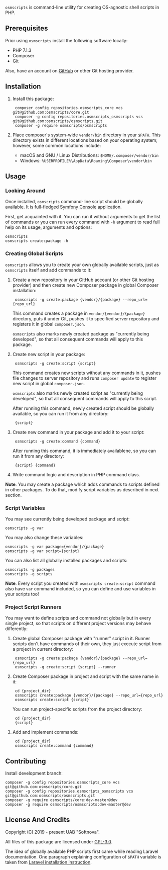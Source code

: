 `osmscripts` is command-line utility for creating OS-agnostic shell scripts in PHP.

## Prerequisites ##

Prior using `osmscripts` install the following software locally:

* PHP 7.1.3
* Composer
* Git

Also, have an account on [GitHub](https://github.com/) or other Git hosting provider.

## Installation ##

1. Install this package:

		composer config repositories.osmscripts_core vcs git@github.com:osmscripts/core.git
		composer -g config repositories.osmscripts_osmscripts vcs git@github.com:osmscripts/osmscripts.git
		composer -g require osmscripts/osmscripts

2. Place composer's system-wide `vendor/bin` directory in your `$PATH`. This directory exists in different locations based on your operating system; however, some common locations include:

	* macOS and GNU / Linux Distributions: `$HOME/.composer/vendor/bin`
	* Windows: `%USERPROFILE%\AppData\Roaming\Composer\vendor\bin`

## Usage ##

### Looking Around ###

Once installed, `osmscripts` command-line script should be globally available. It is full-fledged [Symfony Console](https://symfony.com/doc/current/components/console.html) application. 

First, get acquainted with it. You can run it without arguments to get the list of commands or you can run every command with `-h` argument to read full help on its usage, arguments and options:

	osmscripts   
	osmscripts create:package -h

### Creating Global Scripts ###

`osmscripts` allows you to create your own globally available scripts, just as `osmscripts` itself and add commands to it:

1. Create a new repository in your GitHub account (or other Git hosting provider) and then create new Composer package in global Composer installation:

		osmscripts -g create:package {vendor}/{package} --repo_url={repo_url}
	
	This command creates a package in `vendor/{vendor}/{package}` directory, puts it under Git, pushes it to specified server repository and registers it in global `composer.json`.

	`osmscripts` also marks newly created package as "currently being developed", so that all consequent commands will apply to this package. 

2. Create new script in your package:

		osmscripts -g create:script {script}

	This command creates new scripts without any commands in it, pushes file changes to server repository and runs `composer update` to register new script in global `composer.json`.

	`osmscripts` also marks newly created script as "currently being developed", so that all consequent commands will apply to this script. 

	After running this command, newly created script should be globally available, so you can run it from any directory:

		{script} 

3. Create new command in your package and add it to your script:

		osmscripts -g create:command {command}
	
	After running this command, it is immediately availablene, so you can run it from any directory:

		{script} {command}

4. Write command logic and description in PHP command class. 

**Note**. You may create a package which adds commands to scripts defined in other packages. To do that, modify script variables as described in next section.

### Script Variables ###

You may see currently being developed package and script:

	osmscripts -g var

You may also change these variables: 

	osmscripts -g var package={vendor}/{package}
	osmscripts -g var script={script}

You can also list all globally installed packages and scripts:

	osmscripts -g packages
	osmscripts -g scripts

**Note**. Every script you created with `osmscripts create:script` command also have `var` command included, so you can define and use variables in your scripts too! 

### Project Script Runners ###

You may want to define scripts and command not globally but in every single project, so that scripts on different project versions may behave differently:

1. Create global Composer package with "runner" script in it. Runner scripts don't have commands of their own, they just execute script from a project in current directory:

		osmscripts -g create:package {vendor}/{package} --repo_url={repo_url}
		osmscripts -g create:script {script} --runner

2. Create Composer package in project and script with the same name in it: 

		cd {project_dir}
		osmscripts create:package {vendor}/{package} --repo_url={repo_url}
		osmscripts create:script {script}

	You can run project-specific scripts from the project directory:

		cd {project_dir}
		{script}

3. Add and implement commands:

		cd {project_dir}
		osmscripts create:command {command}

## Contributing ##

Install development branch:

	composer -g config repositories.osmscripts_core vcs git@github.com:osmscripts/core.git
	composer -g config repositories.osmscripts_osmscripts vcs git@github.com:osmscripts/osmscripts.git
	composer -g require osmscripts/core:dev-master@dev
	composer -g require osmscripts/osmscripts:dev-master@dev

## License And Credits ##

Copyright (C) 2019 - present UAB "Softnova".

All files of this package are licensed under [GPL-3.0](/LICENSE).

The idea of globally available PHP scripts first came while reading Laravel documentation. One paragraph explaining configuration of `$PATH` variable is taken from [Laravel installation instruction](https://laravel.com/docs#installing-laravel).